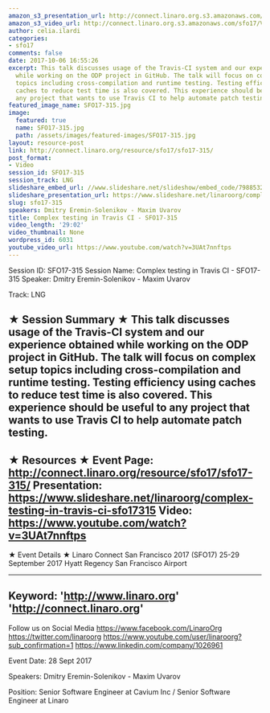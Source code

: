 ```yaml
---
amazon_s3_presentation_url: http://connect.linaro.org.s3.amazonaws.com/sfo17/Presentations/SFO17-315-%20OpenDataPlane%20Testing%20in%20Travis.pdf
amazon_s3_video_url: http://connect.linaro.org.s3.amazonaws.com/sfo17/Videos/SFO17-315%20-%20Complex%20testing%20in%20Travis%20CI.mp4
author: celia.ilardi
categories:
- sfo17
comments: false
date: 2017-10-06 16:55:26
excerpt: This talk discusses usage of the Travis-CI system and our experience obtained
  while working on the ODP project in GitHub. The talk will focus on complex setup
  topics including cross-compilation and runtime testing. Testing efficiency using
  caches to reduce test time is also covered. This experience should be useful to
  any project that wants to use Travis CI to help automate patch testing.
featured_image_name: SFO17-315.jpg
image:
  featured: true
  name: SFO17-315.jpg
  path: /assets/images/featured-images/SFO17-315.jpg
layout: resource-post
link: http://connect.linaro.org/resource/sfo17/sfo17-315/
post_format:
- Video
session_id: SFO17-315
session_track: LNG
slideshare_embed_url: //www.slideshare.net/slideshow/embed_code/79885327
slideshare_presentation_url: https://www.slideshare.net/linaroorg/complex-testing-in-travis-ci-sfo17315
slug: sfo17-315
speakers: Dmitry Eremin-Solenikov - Maxim Uvarov
title: Complex testing in Travis CI - SFO17-315
video_length: '29:02'
video_thumbnail: None
wordpress_id: 6031
youtube_video_url: https://www.youtube.com/watch?v=3UAt7nnftps
---
```


Session ID: SFO17-315
Session Name: Complex testing in Travis CI - SFO17-315
Speaker: Dmitry Eremin-Solenikov - Maxim Uvarov

Track: LNG


★ Session Summary ★
This talk discusses usage of the Travis-CI system and our experience obtained while working on the ODP project in GitHub. The talk will focus on complex setup topics including cross-compilation and runtime testing. Testing efficiency using caches to reduce test time is also covered. This experience should be useful to any project that wants to use Travis CI to help automate patch testing.
---------------------------------------------------
★ Resources ★
Event Page: http://connect.linaro.org/resource/sfo17/sfo17-315/
Presentation: https://www.slideshare.net/linaroorg/complex-testing-in-travis-ci-sfo17315
Video: https://www.youtube.com/watch?v=3UAt7nnftps
 ---------------------------------------------------

★ Event Details ★
Linaro Connect San Francisco 2017 (SFO17)
25-29 September 2017
Hyatt Regency San Francisco Airport

---------------------------------------------------
Keyword: 
'http://www.linaro.org'
'http://connect.linaro.org'
---------------------------------------------------
Follow us on Social Media
https://www.facebook.com/LinaroOrg
https://twitter.com/linaroorg
https://www.youtube.com/user/linaroorg?sub_confirmation=1
https://www.linkedin.com/company/1026961

Event Date: 28 Sept 2017

Speakers: Dmitry Eremin-Solenikov - Maxim Uvarov

Position: Senior Software Engineer
at Cavium Inc / Senior Software Engineer at Linaro